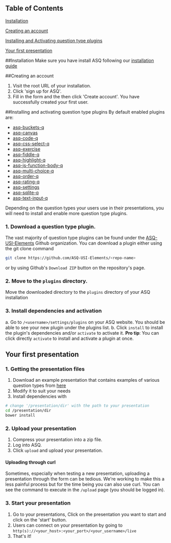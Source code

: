 ## Table of Contents

[Installation](#installation)

[Creating an account](#creating-an-account)

[Installing and Activating question type plugins](#installing-and-activating-question-type-plugins)

[Your first presentation](#your-first-presentation)

##Installation
Make sure you have install ASQ following our [installation guide](../install/installation.md)

##Creating an account
1. Visit the root URL of your installation.
2. Click 'sign up for ASQ'.
3. Fill in the form and the then click 'Create account'.
You have successfully created your first user.

##Installing and activating question type plugins
By default enabled plugins are:

* [asq-buckets-q](https://github.com/ASQ-USI-Elements/asq-buckets-q/)
* [asq-canvas](https://github.com/ASQ-USI-Elements/asq-canvas/)
* [asq-code-q](https://github.com/ASQ-USI-Elements/asq-code-q/)
* [asq-css-select-q](https://github.com/ASQ-USI-Elements/asq-css-select-q/)
* [asq-exercise](https://github.com/ASQ-USI-Elements/asq-exercise/)
* [asq-fiddle-q](https://github.com/ASQ-USI-Elements/asq-fiddle-q/)
* [asq-highlight-q](https://github.com/ASQ-USI-Elements/asq-highlight-q/)
* [asq-js-function-body-q](https://github.com/ASQ-USI-Elements/asq-js-function-body-q/)
* [asq-multi-choice-q](https://github.com/ASQ-USI-Elements/asq-multi-choice-q/)
* [asq-order-q](https://github.com/ASQ-USI-Elements/asq-order-q/)
* [asq-rating-q](https://github.com/ASQ-USI-Elements/asq-rating-q/)
* [asq-settings](https://github.com/ASQ-USI-Elements/asq-settings/)
* [asq-sqlite-q](https://github.com/ASQ-USI-Elements/asq-sqlite-q/)
* [asq-text-input-q](https://github.com/ASQ-USI-Elements/asq-text-input-q/)

Depending on the question types your users use in their presentations, you will need to install and enable more question type plugins.

### 1. Download a question type plugin.
The vast majority of question type plugins can be found under the [ASQ-USI-Elements](https://github.com/ASQ-USI-Elements/) Github organization. You can download a plugin either using the git clone command

```bash
git clone https://github.com/ASQ-USI-Elements/<repo-name>
```

or by using Github's `Download ZIP` button on the repository's page.

### 2. Move to the `plugins` directory.
Move the downloaded directory to the `plugins` directory of your ASQ installation

### 3. Install dependencies and activation
a. Go to `/<username>/settings/plugins` on your ASQ website. You should be able to see your new plugin under the plugins list.
b. Click `install` to install the plugin's dependencies and/or `activate` to activate it. 
__Pro tip__: You can click directly `activate` to install and activate a plugin at once.


## Your first presentation

### 1. Getting the presentation files
1. Download an example presentation that contains examples of various question types from [here](https://github.com/ASQ-USI-Elements/examples/tree/master/SamplePresentation)
2. Modify it to suit your needs
3. Install dependencies with
```bash
# change '/presentation/dir' with the path to your presentation
cd /presentation/dir
bower install
```

### 2. Upload your presentation
1. Compress your presentation into a zip file.
2. Log into ASQ.
3. Click `upload` and upload your presentation.

#### Uploading through curl
Sometimes, especially when testing a new presentation, uploading a presentation through the form can be tedious. We're working to make this a less painful process but for the time being you can also use curl. You can see the command to execute in the `/upload` page (you should be logged in).

### 3. Start your presentation
1. Go to your presentations, Click on the presentation you want to start and click on the 'start' button.
2. Users can connect on your presentation by going to `http(s)://<your_host>:<your_port>/<your_username>/live`
3. That's it!

